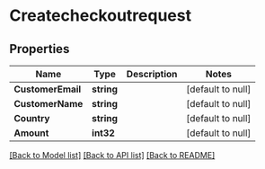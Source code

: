 # Createcheckoutrequest

## Properties
Name | Type | Description | Notes
------------ | ------------- | ------------- | -------------
**CustomerEmail** | **string** |  | [default to null]
**CustomerName** | **string** |  | [default to null]
**Country** | **string** |  | [default to null]
**Amount** | **int32** |  | [default to null]

[[Back to Model list]](../README.md#documentation-for-models) [[Back to API list]](../README.md#documentation-for-api-endpoints) [[Back to README]](../README.md)


